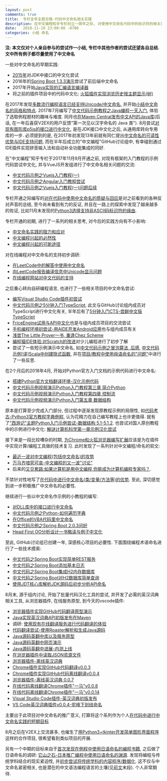 ```yaml
---
layout: post
comments: true
title:  专栏全年主题合辑-代码中文命名相关实践
description: 在中文编程知乎专栏创立一周年之际, 对使用中文命名代码中的标识符的相关实践作回顾小结. Summary of practice of using Chinese naming for identifiers in source code one year after starting "Programming in Chinese" column.
date:   2018-11-10 23:00:00 -0700
categories: 小结 命名
---
```


**注: 本文仅对个人亲自参与的尝试作一小结, 专栏中其他作者的尝试还望各自总结. 文中所有例子都尽量使用了中文命名**

一些对中文命名的早期实践:
- [2015年](https://zhuanlan.zhihu.com/p/27537616)对JDK中接口的中文化尝试
- 2016年的[Spring Boot 1.3.3演示](https://zhuanlan.zhihu.com/p/31417833)尝试了前后端中文命名
- 2017年开始[Java实现的汇编语言编译器](https://zhuanlan.zhihu.com/p/32607169)
- 将之前的插件项目中的代码中文化: [火狐插件实现浏览历史按主题显示(树)](https://zhuanlan.zhihu.com/p/32973741)

在2017年发现[多数流行编程语言已经支持Unicode/中文命名](https://zhuanlan.zhihu.com/p/30886931), 并开始[小结中文命名的风格和特点](https://zhuanlan.zhihu.com/p/25062593). 2017年7月编写了[中文代码示例教程之Java编程一天入门](https://zhuanlan.zhihu.com/p/31185272), 体验了选取例程题材的趣味与难度. 同月也[在Maven Central发布中文API的Java库](https://zhuanlan.zhihu.com/p/28024364)(后话, 在一年后喜获V2EX的用户反馈"第一次见以汉字命名的 Java 类"). 8月尝试[对现有图形库p5js的接口进行中文化](https://zhuanlan.zhihu.com/p/30574064), 是在JDK接口中文化之后, 从通用库转向专用库的一步. 必须提到的是, 在2017年初发现13年前就有同仁提出[中文命名的可读性优势与IDE支持问题](https://zhuanlan.zhihu.com/p/25099073), 而在半年后成立的"中文编程"GitHub讨论组中, 有幸碰到通过IDE插件实现拼音输入法和自动补全功能集成的同好.

在"中文编程"知乎专栏于2017年11月9月开通之前, 对现有框架的入门教程的示例代码尝试中文化, 并与VueJS开发组进行了中文命名相关问题的交流:

- [中文代码示例之Vuejs入门教程(一)](https://zhuanlan.zhihu.com/p/30917346)
- [中文代码示例之Angular入门教程尝试](https://zhuanlan.zhihu.com/p/30853705)
- [中文代码示例之Vuejs入门教程(一)问题后续](https://zhuanlan.zhihu.com/p/31253256)

专栏开通之际编写的[对在代码中使用中文命名的质疑与回应](https://zhuanlan.zhihu.com/p/30529835)是对之前看到的各种反对声音的总结, 至今尚未看到有力的反证, 并且在一路上的探索中发现了越来越多的佐证, 比如11月末发现的[Python3选择支持非ASCII码标识符的缘由](https://zhuanlan.zhihu.com/p/31598712).

专栏开通的初期, 进行了一系列的相关思考, 对今后的实践方向有不小影响:

- [中文命名实践的阻力和应对](https://zhuanlan.zhihu.com/p/31069294)
- [中文编程兴起的必然性](https://zhuanlan.zhihu.com/p/31351284)
- [中文编程兴起的可能途径](https://zhuanlan.zhihu.com/p/31466218)

对在线编程对中文命名的支持初步调研:
- [在LeetCode中的解答中使用中文命名](https://zhuanlan.zhihu.com/p/31524460)
- [向LeetCode报告编译信息中Unicode显示问题](https://zhuanlan.zhihu.com/p/31546359)
- [在线编程网站对中文代码的支持](https://zhuanlan.zhihu.com/p/31554512)

之后重心转向自研编程语言, 也进行了一些相关项目的中文命名尝试:
- [编写Visual Studio Code插件初尝试](https://zhuanlan.zhihu.com/p/31710107)
- [中文代码示例之5分钟入门TypeScript](https://zhuanlan.zhihu.com/p/31890243), 此文与GitHub讨论组内成员对TypeScript进行中文化有关, 半年后有了[5分钟入门CTS-尝鲜中文版TypeScript](https://zhuanlan.zhihu.com/p/36559989)
- [FriceEngine试用与API中文化](https://zhuanlan.zhihu.com/p/32242763)也是与组内成员项目的交流尝试
- [手机编程环境初尝试-用AIDE开发Android应用](https://zhuanlan.zhihu.com/p/32313940)也与组内成员有关
- [浅尝The Little Prover一书, 重逢Chez Scheme](https://zhuanlan.zhihu.com/p/32642243)
- [编程猫IDE体验:对Scratch的改进](https://zhuanlan.zhihu.com/p/33650956)对少儿编程进行了初步了解
- 尝试了一些短示例演示中文命名, 如[中文代码示例之冒泡算法, 后感](https://zhuanlan.zhihu.com/p/33850923), [中文代码示例[译]Scala中创建隐式函数](https://zhuanlan.zhihu.com/p/33861930), 并在[项目/教程中使用母语命名的"问题"](https://zhuanlan.zhihu.com/p/33993440)中进行了一些反思.

在2个月后的2018年4月, 开始对Python官方入门文档的示例代码进行中文命名:
- [搭建Python官方文档翻译环境-汉化示例代码](https://zhuanlan.zhihu.com/p/36200420)
- [中文代码示例视频演示Python入门教程第三章 简介Python](https://zhuanlan.zhihu.com/p/37674681)
- [中文代码示例视频演示Python入门教程第四章 控制流](https://zhuanlan.zhihu.com/p/38282172)
- [中文代码示例视频演示Python入门第五章 数据结构](https://zhuanlan.zhihu.com/p/38324987)

原本是打算至少完成入门部分, 但过程中逐渐发现原教程示例的局限性, 如[代码考古-Python3官方教程字典例程](https://zhuanlan.zhihu.com/p/36782954), 认为花精力在自己编写教程上也许更值得. 就有了["西游记"主题Python入门示例尝试-数据结构 5.1-5.1.2](https://zhuanlan.zhihu.com/p/38653108). 也尝试对国人原创教程中的示例进行中文化: [解谜计算机科学第一章示例汉化尝试](https://zhuanlan.zhihu.com/p/38514754)

接下来是一段比较嘈杂的时期, [为Chrome和火狐浏览器编写扩展](https://zhuanlan.zhihu.com/p/39425449)应该是为在插件中实现计算/编程工具做的技术复习. 此时发现了一系列针对中文编程/命名的软文:
- [最近一波对中文编程(包括中文命名)的攻势](https://zhuanlan.zhihu.com/p/40099718)
- [万马齐喑究可哀-中文编程的又一波"讨论"](https://zhuanlan.zhihu.com/p/40068451)
- 后来的[又见套路:如果计算机是用中文编程,你能成为计算机编程专家吗？](https://zhuanlan.zhihu.com/p/40611223).

不禁针对性地写了[在代码中进行中文命名(类/变量/方法等)的优势](https://zhuanlan.zhihu.com/p/40098652). 至此, 深切感觉到进一步积极推广中文命名的必要性.

继续进行一些以中文命名作示例的小教程的编写:

- [对DLL库中的接口进行中文命名](https://zhuanlan.zhihu.com/p/40833425)
- [中文代码示例之Python-如何遍历字典](https://zhuanlan.zhihu.com/p/41252090)
- [在Office的VBA代码里中文命名](https://zhuanlan.zhihu.com/p/41432021)
- [中文代码示例之Spring Boot 2.0.3问好](https://zhuanlan.zhihu.com/p/41836608)
- [Head First OO分析设计一书略读与例子中文化](https://zhuanlan.zhihu.com/p/41920600)

至此, GitHub讨论组已创建一年, 深感核心项目的必要性. 下面围绕编程术语命名进行了一些技术摸索:

- [中文代码之Spring Boot实现简单REST服务](https://zhuanlan.zhihu.com/p/42100391)
- [中文代码之Spring Boot添加基本日志](https://zhuanlan.zhihu.com/p/42247945)
- [中文代码之Spring Boot集成H2内存数据库](https://zhuanlan.zhihu.com/p/42540265)
- [中文代码之Spring Boot对H2数据库简单查询](https://zhuanlan.zhihu.com/p/42863835)
- [使用JDT核心库解析JDK源码后初步分析API命名](https://zhuanlan.zhihu.com/p/43111638)

8月末, 源于组内讨论, 开始了批量代码汉化工具的尝试, 并开发了必需的英汉词典相关工具, 从浏览器插件, 在线服务原型, 到今天的vscode插件:

- [浏览器插件实现GitHub代码翻译原型演示](https://zhuanlan.zhihu.com/p/43304088)
- [Java实现英汉词典API初版发布在Maven](https://zhuanlan.zhihu.com/p/43977821)
- 调研: [使用现有在线翻译服务进行代码翻译的体验](https://zhuanlan.zhihu.com/p/44169542)
- [代码翻译尝试-使用Roaster解析和生成Java源码](https://zhuanlan.zhihu.com/p/44536065)
- [Java源码英翻中库以及服务原型](https://zhuanlan.zhihu.com/p/44644112)
- [Java源码英翻中网页演示](https://zhuanlan.zhihu.com/p/45236358)
- [Java源码英翻中进展-内测上线](https://zhuanlan.zhihu.com/p/46207832)
- [在浏览器插件中读取JSON资源文件](https://zhuanlan.zhihu.com/p/46452691)
- [浏览器插件-离线英汉词典](https://zhuanlan.zhihu.com/p/46640311)
- [Chrome插件实现GitHub代码翻译v0.0.3](https://zhuanlan.zhihu.com/p/47071729)
- [Chrome插件实现GitHub代码离线翻译v0.0.4](https://zhuanlan.zhihu.com/p/47215777)
- [浏览器插件-离线英汉词典 0.0.7](https://zhuanlan.zhihu.com/p/48116424)
- [在线代码离线翻译Chrome插件"一马"v0.0.8](https://zhuanlan.zhihu.com/p/48120706)
- [在线代码离线翻译Chrome插件"一马"v0.0.14](https://zhuanlan.zhihu.com/p/48597668)
- [Visual Studio Code插件-英汉词典初版发布](https://zhuanlan.zhihu.com/p/48791726)
- [VS Code英汉词典插件v0.0.4-驼峰下划线命名](https://zhuanlan.zhihu.com/p/49133480)

主要出于此项目对中文命名的推广意义, 打算将这个系列作为个人[在代码中进行中文命名实践的短期目标](https://zhuanlan.zhihu.com/p/48396253)

8月之后在V2EX上交流甚多, 也催生了[用Python3+tkinter开发简单图形界面程序](https://zhuanlan.zhihu.com/p/45597251)这样的合作项目, 很希望看到类似项目的开展.

另有一个中期的目标来自于[首次发现在例程中使用日语命名的编程书籍](https://zhuanlan.zhihu.com/p/47127716), 之后做了日语命名的调研:
[它山之石-日本推广编程中使用日语命名的渊源](https://zhuanlan.zhihu.com/p/47128031). 发现将编程与传统学科结合的现实紧迫性, 并[初步尝试将传统学科的内容程序/数据化](https://zhuanlan.zhihu.com/p/47807062). 这不仅与中文命名紧密相关, 也是潜在的中文语法编程语言的土壤(见[前文](https://zhuanlan.zhihu.com/p/49190145)末段). 个人非常期待.